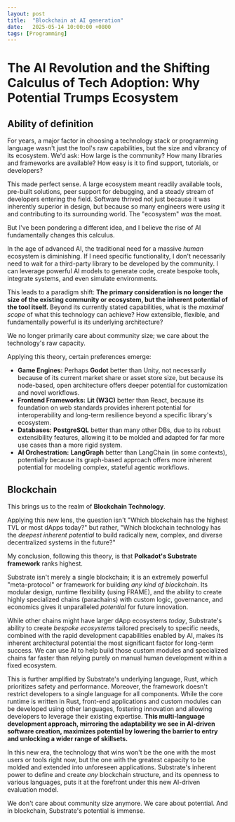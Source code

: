 ```yaml
---
layout: post
title:  "Blockchain at AI generation"
date:   2025-05-14 10:00:00 +0800
tags: [Programming]
---
```


# The AI Revolution and the Shifting Calculus of Tech Adoption: Why Potential Trumps Ecosystem

## Ability of definition

For years, a major factor in choosing a technology stack or programming language wasn't just the tool's raw capabilities, but the size and vibrancy of its ecosystem. We'd ask: How large is the community? How many libraries and frameworks are available? How easy is it to find support, tutorials, or developers?

This made perfect sense. A large ecosystem meant readily available tools, pre-built solutions, peer support for debugging, and a steady stream of developers entering the field. Software thrived not just because it was inherently superior in design, but because so many engineers were *using* it and contributing to its surrounding world. The "ecosystem" *was* the moat.

But I've been pondering a different idea, and I believe the rise of AI fundamentally changes this calculus.

In the age of advanced AI, the traditional need for a massive *human* ecosystem is diminishing. If I need specific functionality, I don't necessarily need to wait for a third-party library to be developed by the community. I can leverage powerful AI models to generate code, create bespoke tools, integrate systems, and even simulate environments.

This leads to a paradigm shift: **The primary consideration is no longer the size of the existing community or ecosystem, but the inherent potential of the tool itself.** Beyond its currently stated capabilities, what is the *maximal scope* of what this technology can achieve? How extensible, flexible, and fundamentally powerful is its underlying architecture?

We no longer primarily care about community size; we care about the technology's raw capacity.

Applying this theory, certain preferences emerge:

*   **Game Engines:** Perhaps **Godot** better than Unity, not necessarily because of its current market share or asset store size, but because its node-based, open architecture offers deeper potential for customization and novel workflows.
*   **Frontend Frameworks:** **Lit (W3C)** better than React, because its foundation on web standards provides inherent potential for interoperability and long-term resilience beyond a specific library's ecosystem.
*   **Databases:** **PostgreSQL** better than many other DBs, due to its robust extensibility features, allowing it to be molded and adapted for far more use cases than a more rigid system.
*   **AI Orchestration:** **LangGraph** better than LangChain (in some contexts), potentially because its graph-based approach offers more inherent potential for modeling complex, stateful agentic workflows.

## Blockchain

This brings us to the realm of **Blockchain Technology**.

Applying this new lens, the question isn't "Which blockchain has the highest TVL or most dApps today?" but rather, "Which blockchain technology has the *deepest inherent potential* to build radically new, complex, and diverse decentralized systems in the future?"

My conclusion, following this theory, is that **Polkadot's Substrate framework** ranks highest.

Substrate isn't merely a single blockchain; it is an extremely powerful "meta-protocol" or framework for building *any kind of blockchain*. Its modular design, runtime flexibility (using FRAME), and the ability to create highly specialized chains (parachains) with custom logic, governance, and economics gives it unparalleled *potential* for future innovation.

While other chains might have larger dApp ecosystems *today*, Substrate's ability to create *bespoke ecosystems* tailored precisely to specific needs, combined with the rapid development capabilities enabled by AI, makes its inherent architectural potential the most significant factor for long-term success. We can use AI to help build those custom modules and specialized chains far faster than relying purely on manual human development within a fixed ecosystem.

This is further amplified by Substrate's underlying language, Rust, which prioritizes safety and performance. Moreover, the framework doesn't restrict developers to a single language for all components. While the core runtime is written in Rust, front-end applications and custom modules can be developed using other languages, fostering innovation and allowing developers to leverage their existing expertise. **This multi-language development approach, mirroring the adaptability we see in AI-driven software creation, maximizes potential by lowering the barrier to entry and unlocking a wider range of skillsets.**

In this new era, the technology that wins won't be the one with the most users or tools right now, but the one with the greatest capacity to be molded and extended into unforeseen applications. Substrate's inherent power to define and create *any* blockchain structure, and its openness to various languages, puts it at the forefront under this new AI-driven evaluation model.

We don't care about community size anymore. We care about potential. And in blockchain, Substrate's potential is immense.
